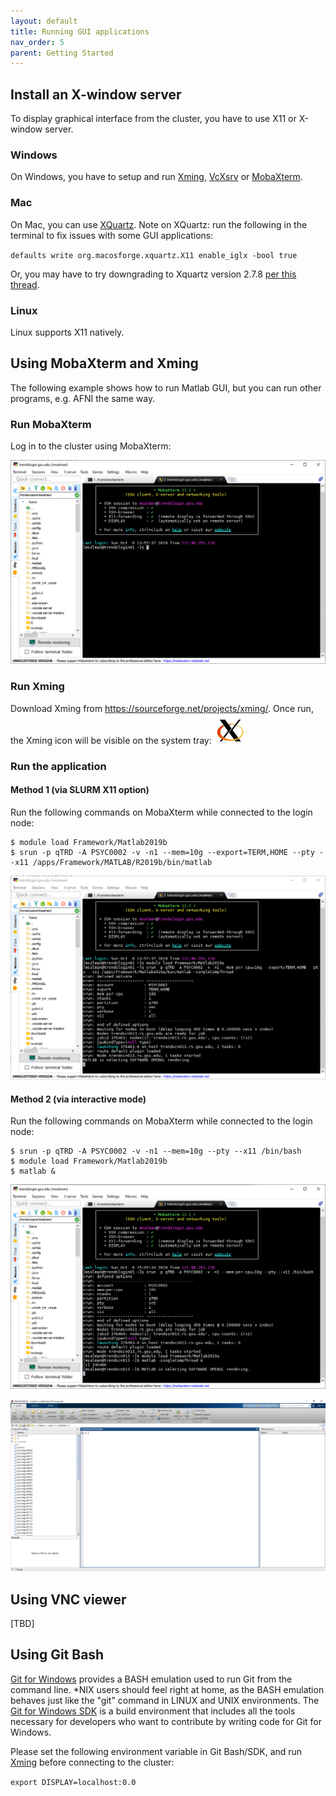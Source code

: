 ```yaml
---
layout: default
title: Running GUI applications
nav_order: 5
parent: Getting Started
---
```

## Install an X-window server

To display graphical interface from the cluster, you have to use X11 or
X-window server.

### Windows

On Windows, you have to setup and run
[Xming](https://sourceforge.net/projects/xming/),
[VcXsrv](https://sourceforge.net/projects/vcxsrv/) or
[MobaXterm](https://mobaxterm.mobatek.net/).

### Mac

On Mac, you can use [XQuartz](https://www.xquartz.org/). Note on
XQuartz: run the following in the terminal to fix issues with some GUI
applications:

`defaults write org.macosforge.xquartz.X11 enable_iglx -bool true`

Or, you may have to try downgrading to Xquartz version 2.7.8 [per this
thread](https://bugs.freedesktop.org/show_bug.cgi?id=96433).

### Linux

Linux supports X11 natively.

## Using MobaXterm and Xming

The following example shows how to run Matlab GUI, but you can run other
programs, e.g. AFNI the same way.

### Run MobaXterm

Log in to the cluster using MobaXterm:

![Mobax3>](/assets/images/mobax3.png)

### Run Xming

Download Xming from <https://sourceforge.net/projects/xming/>. Once run,
the Xming icon will be visible on the system tray:
![Xming>](/assets/images/xming.png)

### Run the application

#### Method 1 (via SLURM X11 option)

Run the following commands on MobaXterm while connected to the login
node:

```
$ module load Framework/Matlab2019b
$ srun -p qTRD -A PSYC0002 -v -n1 --mem=10g --export=TERM,HOME --pty --x11 /apps/Framework/MATLAB/R2019b/bin/matlab
```

![matlab](/assets/images/mobax_matlab.png)

#### Method 2 (via interactive mode)

Run the following commands on MobaXterm while connected to the login
node:

```
$ srun -p qTRD -A PSYC0002 -v -n1 --mem=10g --pty --x11 /bin/bash 
$ module load Framework/Matlab2019b
$ matlab &
```

![matlab2](/assets/images/mobax_matlab2.png)

![Matlab_xming](/assets/images/matlab_xming.png)

## Using VNC viewer

[TBD]

## Using Git Bash

[Git for Windows](https://git-scm.com/downloads) provides a BASH
emulation used to run Git from the command line. \*NIX users should feel
right at home, as the BASH emulation behaves just like the "git" command
in LINUX and UNIX environments. The [Git for Windows SDK](https://github.com/git-for-windows/build-extra/releases) is a build
environment that includes all the tools necessary for developers who
want to contribute by writing code for Git for Windows.

Please set the following environment variable in Git Bash/SDK, and run
[Xming](https://sourceforge.net/projects/xming/) before connecting to the
cluster:

`export DISPLAY=localhost:0.0`